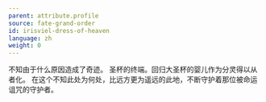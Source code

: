 ```yaml
---
parent: attribute.profile
source: fate-grand-order
id: irisviel-dress-of-heaven
language: zh
weight: 0
---
```


不知由于什么原因造成了奇迹。
圣杯的终端。回归大圣杯的婴儿作为分灵得以从者化。
在这个不知此处为何处，比远方更为遥远的此地，不断守护着那位被命运诅咒的守护者。
